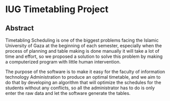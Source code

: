 # IUG Timetabling Project

## Abstract

Timetabling Scheduling is one of the biggest problems facing the Islamic University of Gaza
 at the beginning of each semester, especially when the process of planning and
table making is done manually it will take a lot of time and effort, so we
proposed a solution to solve this problem by making a computerized program
with little human intervention.

The purpose of the software is to make it easy for the faculty of information
technology Administration to produce an optimal timetable, and we aim to do
that by developing an algorithm that will optimize the schedules for the
students without any conflicts, so all the administrator has to do is only enter
the raw data and let the software generate the tables.


